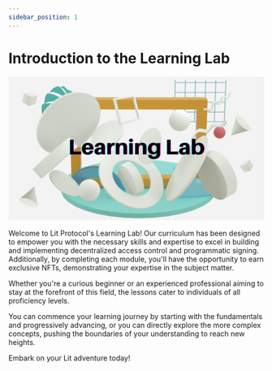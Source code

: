 ```yaml
---
sidebar_position: 1
---
```


# Introduction to the Learning Lab

![image](../../static/img/learningLab.png)

Welcome to Lit Protocol's Learning Lab! Our curriculum has been designed to empower you with the necessary skills and expertise to excel in building and implementing decentralized access control and programmatic signing. Additionally, by completing each module, you'll have the opportunity to earn exclusive NFTs, demonstrating your expertise in the subject matter.

Whether you're a curious beginner or an experienced professional aiming to stay at the forefront of this field, the lessons cater to individuals of all proficiency levels. 

You can commence your learning journey by starting with the fundamentals and progressively advancing, or you can directly explore the more complex concepts, pushing the boundaries of your understanding to reach new heights.

Embark on your Lit adventure today!
